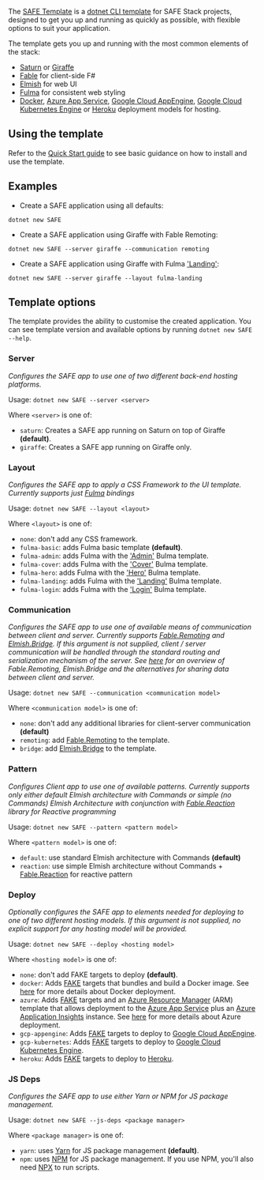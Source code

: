 The [SAFE Template](https://github.com/SAFE-Stack/SAFE-template) is a [dotnet CLI template](https://docs.microsoft.com/en-us/dotnet/core/tools/dotnet-new?tabs=netcore2x) for SAFE Stack projects, designed to get you up and running as quickly as possible, with flexible options to suit your application.

The template gets you up and running with the most common elements of the stack:

* [Saturn](https://saturnframework.github.io/docs/) or [Giraffe](https://github.com/giraffe-fsharp/Giraffe)
* [Fable](http://fable.io/) for client-side F#
* [Elmish](https://elmish.github.io/) for web UI
* [Fulma](https://fulma.github.io/Fulma/) for consistent web styling
* [Docker](template-docker.md), [Azure App Service](template-appservice.md), [Google Cloud AppEngine](template-gcp-appengine.md), [Google Cloud Kubernetes Engine](template-gcp-kubernetes.md) or [Heroku](template-heroku.md) deployment models for hosting.

## Using the template

Refer to the [Quick Start guide](quickstart.md#create-your-first-safe-app) to see basic guidance on how to install and use the template.

## Examples

* Create a SAFE application using all defaults:

`dotnet new SAFE`

* Create a SAFE application using Giraffe with Fable Remoting:

`dotnet new SAFE --server giraffe --communication remoting`

* Create a SAFE application using Giraffe with Fulma ['Landing'](https://dansup.github.io/bulma-templates/templates/landing.html):

`dotnet new SAFE --server giraffe --layout fulma-landing`

## Template options

The template provides the ability to customise the created application. You can see template version and available options by running  `dotnet new SAFE --help`.

### Server

*Configures the SAFE app to use one of two different back-end hosting platforms.*

Usage: `dotnet new SAFE --server <server>`

Where `<server>` is one of:

* `saturn`: Creates a SAFE app running on Saturn on top of Giraffe **(default)**.
* `giraffe`: Creates a SAFE app running on Giraffe only.

### Layout

*Configures the SAFE app to apply a CSS Framework to the UI template. Currently supports just [Fulma](https://fulma.github.io/Fulma) bindings*

Usage: `dotnet new SAFE --layout <layout>`

Where `<layout>` is one of:

* `none`: don't add any CSS framework.
* `fulma-basic`: adds Fulma basic template **(default)**.
* `fulma-admin`: adds Fulma with the ['Admin'](https://bulmatemplates.github.io/bulma-templates/templates/admin.html) Bulma template.
* `fulma-cover`: adds Fulma with the ['Cover'](https://bulmatemplates.github.io/bulma-templates/templates/cover.html) Bulma template.
* `fulma-hero`: adds Fulma with the ['Hero'](https://bulmatemplates.github.io/bulma-templates/templates/hero.html) Bulma template.
* `fulma-landing`: adds Fulma with the ['Landing'](https://bulmatemplates.github.io/bulma-templates/templates/landing.html) Bulma template.
* `fulma-login`: adds Fulma with the ['Login'](https://bulmatemplates.github.io/bulma-templates/templates/login.html) Bulma template.

### Communication

*Configures the SAFE app to use one of available means of communication between client and server. Currently supports [Fable.Remoting](https://github.com/Zaid-Ajaj/Fable.Remoting) and [Elmish.Bridge](https://github.com/Nhowka/Elmish.Bridge). If this argument is not supplied, client / server communication will be handled through the standard routing and serialization mechanism of the server. See [here](feature-clientserver.md) for an overview of Fable.Remoting, Elmish.Bridge and the alternatives for sharing data between client and server.*

Usage: `dotnet new SAFE --communication <communication model>`

Where `<communication model>` is one of:

* `none`: don't add any additional libraries for client-server communication **(default)**
* `remoting`: add [Fable.Remoting](https://github.com/Zaid-Ajaj/Fable.Remoting) to the template.
* `bridge`: add [Elmish.Bridge](https://github.com/Nhowka/Elmish.Bridge) to the template.

### Pattern

*Configures Client app to use one of available patterns. Currently supports only either default Elmish architecture with Commands or simple (no Commands) Elmish Architecture with conjunction with [Fable.Reaction](https://dbrattli.github.io/Reaction/) library for Reactive programming*

Usage: `dotnet new SAFE --pattern <pattern model>`

Where `<pattern model>` is one of:

* `default`: use standard Elmish architecture with Commands **(default)**
* `reaction`: use simple Elmish architecture without Commands + [Fable.Reaction](https://dbrattli.github.io/Reaction/) for reactive pattern

### Deploy

*Optionally configures the SAFE app to elements needed for deploying to one of two different hosting models. If this argument is not supplied, no explicit support for any hosting model will be provided.*

Usage: `dotnet new SAFE --deploy <hosting model>`

Where `<hosting model>` is one of:

* `none`: don't add FAKE targets to deploy **(default)**.
* `docker`: Adds [FAKE](https://fake.build/) targets that bundles and build a Docker image. See [here](template-docker.md) for more details about Docker deployment.
* `azure`: Adds [FAKE](https://fake.build/) targets and an [Azure Resource Manager](https://docs.microsoft.com/en-us/azure/azure-resource-manager/resource-group-overview) (ARM) template that allows deployment to the [Azure App Service](https://azure.microsoft.com/en-us/services/app-service/) plus an [Azure Application Insights](https://azure.microsoft.com/en-us/services/application-insights/) instance. See [here](template-appservice.md) for more details about Azure deployment.
* `gcp-appengine`: Adds [FAKE](https://fake.build/) targets to deploy to [Google Cloud AppEngine](https://cloud.google.com/appengine/).
* `gcp-kubernetes`: Adds [FAKE](https://fake.build/) targets to deploy to [Google Cloud Kubernetes Engine](https://cloud.google.com/kubernetes-engine/).
* `heroku`: Adds [FAKE](https://fake.build/) targets to deploy to [Heroku](https://heroku.com/).

### JS Deps

*Configures the SAFE app to use either Yarn or NPM for JS package management.*

Usage: `dotnet new SAFE --js-deps <package manager>`

Where `<package manager>` is one of:

* `yarn`: uses [Yarn](https://yarnpkg.com/) for JS package management  **(default)**.
* `npm`: uses [NPM](https://www.npmjs.com/) for JS package management. If you use NPM, you'll also need [NPX](https://medium.com/@maybekatz/introducing-npx-an-npm-package-runner-55f7d4bd282b) to run scripts.
